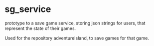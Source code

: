 # sg_service
prototype to a save game service, storing json strings for users, that represent the state of their games.

Used for the repository adventureIsland, to save games for that game.
